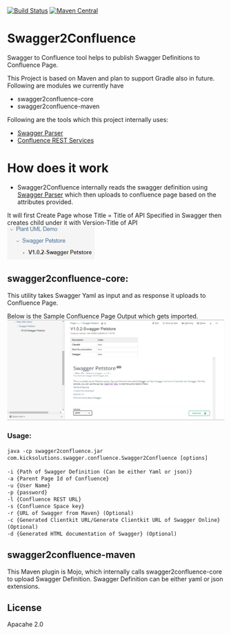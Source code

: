 [![Build Status](https://travis-ci.org/kicksolutions/swagger2confluence.svg?branch=master)](https://travis-ci.org/kicksolutions/swagger2confluence)
[![Maven Central](https://maven-badges.herokuapp.com/maven-central/io.swagger/swagger-codegen-project/badge.svg?style=plastic)](https://oss.sonatype.org/#nexus-search;gav~io.github.kicksolutions~swagger-confluence-core~~~)

# Swagger2Confluence

Swagger to Confluence tool helps to publish Swagger Definitions to Confluence Page.

This Project is based on Maven and plan to support Gradle also in future.
Following are modules we currently have 

- swagger2confluence-core
- swagger2confluence-maven

Following are the tools which this project internally uses:

- [Swagger Parser]
- [Confluence REST Services]

# How does it work

- Swagger2Confluence internally reads the swagger definition using [Swagger Parser] which then uploads to confluence page
based on the attributes provided.

It will first Create Page whose Title = Title of API Specified in Swagger then creates child under it with Version-Title of API
![Swagger-Confluence-Root](examples/root.jpg)

## swagger2confluence-core: 

This utility takes Swagger Yaml as input and as response it uploads to Confluence Page.

Below is the Sample Confluence Page Output which gets imported.
![Swagger-Confluence-Upload-Sample](examples/swagger.jpg)

### Usage:

```
java -cp swagger2confluence.jar com.kicksolutions.swagger.confluence.Swagger2Confluence [options]

-i {Path of Swagger Definition (Can be either Yaml or json)}
-a {Parent Page Id of Confluence}
-u {User Name}
-p {password}
-l {Confluence REST URL}
-s {Confluence Space key}
-r {URL of Swagger from Maven} (Optional)
-c {Generated Clientkit URL/Generate Clientkit URL of Swagger Online} (Optional)
-d {Generated HTML documentation of Swagger} (Optional)

```

## swagger2confluence-maven

This Maven plugin is Mojo, which internally calls swagger2confluence-core to upload Swagger Definition.
Swagger Definition can be either yaml or json extensions.

License
----

Apacahe 2.0

[Swagger]: <https://swagger.io/>
[Swagger Parser]: <https://github.com/swagger-api/swagger-parser>
[Confluence REST Services]: <https://developer.atlassian.com/confdev/confluence-server-rest-api/confluence-rest-api-examples>
